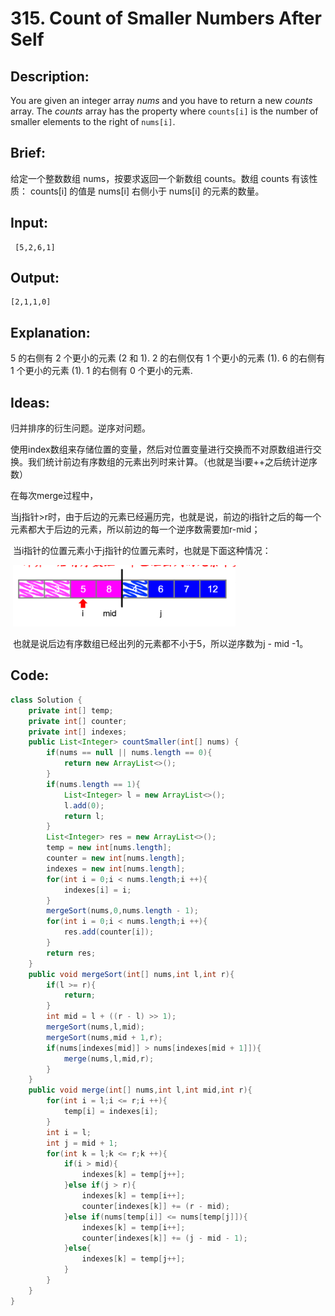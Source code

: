 # 315. Count of Smaller Numbers After Self

## Description:

You are given an integer array *nums* and you have to return a new *counts* array. The *counts* array has the property where `counts[i]` is the number of smaller elements to the right of `nums[i]`.

## Brief:

给定一个整数数组 nums，按要求返回一个新数组 counts。数组 counts 有该性质： counts[i] 的值是  nums[i] 右侧小于 nums[i] 的元素的数量。

## Input:

```
 [5,2,6,1]
```

## Output:

```
[2,1,1,0] 
```

## Explanation:

5 的右侧有 2 个更小的元素 (2 和 1).
		2 的右侧仅有 1 个更小的元素 (1).
		6 的右侧有 1 个更小的元素 (1).
		1 的右侧有 0 个更小的元素.

## Ideas:

归并排序的衍生问题。逆序对问题。

使用index数组来存储位置的变量，然后对位置变量进行交换而不对原数组进行交换。我们统计前边有序数组的元素出列时来计算。（也就是当i要++之后统计逆序数）

在每次merge过程中，

​	当j指针>r时，由于后边的元素已经遍历完，也就是说，前边的i指针之后的每一个元素都大于后边的元素，所以前边的每一个逆序数需要加r-mid；

​	当i指针的位置元素小于j指针的位置元素时，也就是下面这种情况：

​	![](https://github.com/HoqiheChen/LeetCode/blob/master/res/315.png)

​	也就是说后边有序数组已经出列的元素都不小于5，所以逆序数为j - mid -1。

## Code:

```java
class Solution {
    private int[] temp;
    private int[] counter;
    private int[] indexes;
    public List<Integer> countSmaller(int[] nums) {
        if(nums == null || nums.length == 0){
            return new ArrayList<>();
        }
        if(nums.length == 1){
            List<Integer> l = new ArrayList<>();
            l.add(0);
            return l;
        }
        List<Integer> res = new ArrayList<>();
        temp = new int[nums.length];
        counter = new int[nums.length];
        indexes = new int[nums.length];
        for(int i = 0;i < nums.length;i ++){
            indexes[i] = i;
        }
        mergeSort(nums,0,nums.length - 1);
        for(int i = 0;i < nums.length;i ++){
            res.add(counter[i]);
        }
        return res;
    }
    public void mergeSort(int[] nums,int l,int r){
        if(l >= r){
            return;
        }
        int mid = l + ((r - l) >> 1);
        mergeSort(nums,l,mid);
        mergeSort(nums,mid + 1,r);
        if(nums[indexes[mid]] > nums[indexes[mid + 1]]){
            merge(nums,l,mid,r);
        }
    }
    public void merge(int[] nums,int l,int mid,int r){
        for(int i = l;i <= r;i ++){
            temp[i] = indexes[i];
        }
        int i = l;
        int j = mid + 1;
        for(int k = l;k <= r;k ++){
            if(i > mid){
                indexes[k] = temp[j++];
            }else if(j > r){
                indexes[k] = temp[i++];
                counter[indexes[k]] += (r - mid);
            }else if(nums[temp[i]] <= nums[temp[j]]){
                indexes[k] = temp[i++];
                counter[indexes[k]] += (j - mid - 1);
            }else{
                indexes[k] = temp[j++];
            }
        }
    }
}
```

